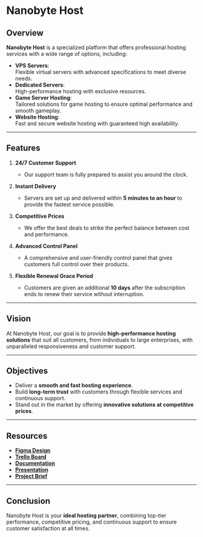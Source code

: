 # Nanobyte Host  

## Overview  
**Nanobyte Host** is a specialized platform that offers professional hosting services with a wide range of options, including:  

- **VPS Servers**:  
  Flexible virtual servers with advanced specifications to meet diverse needs.  
- **Dedicated Servers**:  
  High-performance hosting with exclusive resources.  
- **Game Server Hosting**:  
  Tailored solutions for game hosting to ensure optimal performance and smooth gameplay.  
- **Website Hosting**:  
  Fast and secure website hosting with guaranteed high availability.  

---

## Features  

1. **24/7 Customer Support**  
   - Our support team is fully prepared to assist you around the clock.  

2. **Instant Delivery**  
   - Servers are set up and delivered within **5 minutes to an hour** to provide the fastest service possible.  

3. **Competitive Prices**  
   - We offer the best deals to strike the perfect balance between cost and performance.  

4. **Advanced Control Panel**  
   - A comprehensive and user-friendly control panel that gives customers full control over their products.  

5. **Flexible Renewal Grace Period**  
   - Customers are given an additional **10 days** after the subscription ends to renew their service without interruption.  

---

## Vision  
At Nanobyte Host, our goal is to provide **high-performance hosting solutions** that suit all customers, from individuals to large enterprises, with unparalleled responsiveness and customer support.  

---

## Objectives  

- Deliver a **smooth and fast hosting experience**.  
- Build **long-term trust** with customers through flexible services and continuous support.  
- Stand out in the market by offering **innovative solutions at competitive prices**.  

---

## Resources  

- **[Figma Design](https://www.figma.com/design/jWXDrfvlRLehAzu415CqHm/Nanobyte-Host?node-id=0-1&node-type=canvas&t=9mCIzmvNifd3RBaM-0)**  
- **[Trello Board](https://trello.com/b/kkYTj37e/nanobyte-host)**  
- **[Documentation](https://drive.google.com/file/d/1icdqleCpzUiaQDciGweBkprkvRpVzVde/view?usp=sharing)**  
- **[Presentation](#)**  
- **[Project Brief](#)**  

---

## Conclusion  
Nanobyte Host is your **ideal hosting partner**, combining top-tier performance, competitive pricing, and continuous support to ensure customer satisfaction at all times.
